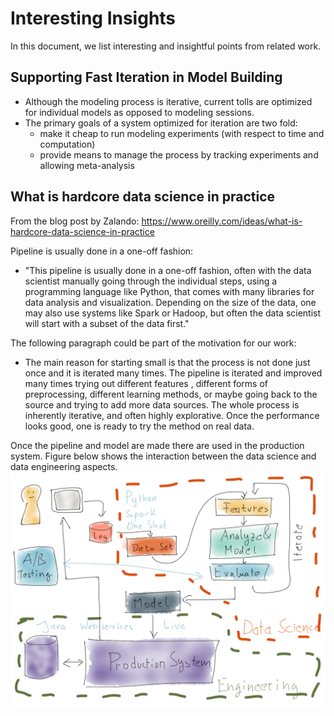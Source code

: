 # Interesting Insights 
In this document, we list interesting and insightful points from related work.

## Supporting Fast Iteration in Model Building
- Although the modeling process is iterative, current tolls are optimized for individual models as opposed to modeling sessions.
- The primary goals of a system optimized for iteration are two fold:
	- make it cheap to run modeling experiments (with respect to time and computation)
	- provide means to manage the process by tracking experiments and allowing meta-analysis

## What is hardcore data science in practice
From the blog post by Zalando: https://www.oreilly.com/ideas/what-is-hardcore-data-science-in-practice

Pipeline is usually done in a one-off fashion:
- "This pipeline is usually done in a one-off fashion, often with the data scientist manually going through the individual steps, using a programming language like Python, that comes with many libraries for data analysis and visualization. Depending on the size of the data, one may also use systems like Spark or Hadoop, but often the data scientist will start with a subset of the data first."

The following paragraph could be part of the motivation for our work:
- The main reason for starting small is that the process is not done just once and it is iterated many times.
The pipeline is iterated and improved many times trying out different features , different forms of preprocessing, different learning methods, or maybe going back to the source and trying to add more data sources. The whole process is inherently iterative, and often highly explorative. Once the performance looks good, one is ready to try the method on real data. 

Once the pipeline and model are made there are used in the production system.
Figure below shows the interaction between the data science and data engineering aspects.
![Data Science and Engineering](zalando-data-science-production.jpg)


